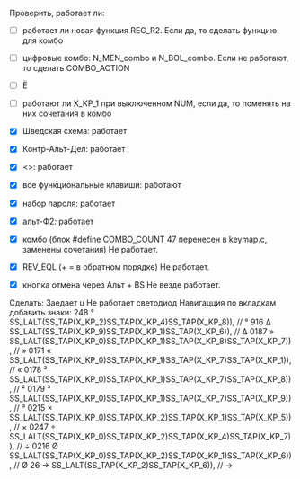 Проверить, работает ли:
- [ ] работает ли новая функция REG_R2. Если да, то сделать функцию для комбо
- [ ] цифровые комбо: N_MEN_combo и N_BOL_combo. Если не работают, то сделать COMBO_ACTION
- [ ] Ё
- [ ] работают ли X_KP_1 при выключенном NUM, если да, то поменять на них сочетания в комбо


- [X] Шведская схема: работает
- [X] Контр-Альт-Дел: работает
- [X] <>: работает
- [X] все функциональные клавиши: работают
- [X] набор пароля: работает 
- [X] альт-Ф2: работает
- [X] комбо (блок #define COMBO_COUNT 47 перенесен в keymap.c, заменены сочетания) Не работает.
- [X] REV_EQL (+ = в обратном порядке) Не работает.
- [X] кнопка отмена через Альт + BS Не везде работает.

Сделать: 
Заедает ц
Не работает светодиод
Навигацция по вкладкам
добавить знаки:
248	°			SS_LALT(SS_TAP(X_KP_2)SS_TAP(X_KP_4)SS_TAP(X_KP_8)), // °
916	Δ			SS_LALT(SS_TAP(X_KP_9)SS_TAP(X_KP_1)SS_TAP(X_KP_6)), // Δ
0187	»			SS_LALT(SS_TAP(X_KP_0)SS_TAP(X_KP_1)SS_TAP(X_KP_8)SS_TAP(X_KP_7)), // »
0171	«			SS_LALT(SS_TAP(X_KP_0)SS_TAP(X_KP_1)SS_TAP(X_KP_7)SS_TAP(X_KP_1)), // «
0178	²			SS_LALT(SS_TAP(X_KP_0)SS_TAP(X_KP_1)SS_TAP(X_KP_7)SS_TAP(X_KP_8)), // ²
0179	³			SS_LALT(SS_TAP(X_KP_0)SS_TAP(X_KP_1)SS_TAP(X_KP_7)SS_TAP(X_KP_9)), // ³
0215	×			SS_LALT(SS_TAP(X_KP_0)SS_TAP(X_KP_2)SS_TAP(X_KP_1)SS_TAP(X_KP_5)), // ×
0247	÷			SS_LALT(SS_TAP(X_KP_0)SS_TAP(X_KP_2)SS_TAP(X_KP_4)SS_TAP(X_KP_7)), // ÷
0216	Ø			SS_LALT(SS_TAP(X_KP_0)SS_TAP(X_KP_2)SS_TAP(X_KP_1)SS_TAP(X_KP_6)), // Ø
26	→			SS_LALT(SS_TAP(X_KP_2)SS_TAP(X_KP_6)), // →
